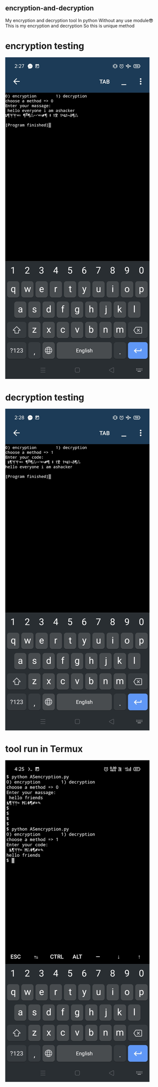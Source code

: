 ## encryption-and-decryption
My encryption and decryption tool In python Without any use module😎 This is my encryption and decryption  So this is unique method
 # encryption testing
![alt text](./asencryption.jpg)

# decryption testing
  
![alt text](./asdecryption.jpg)
  
# tool run in Termux
  

![alt text](./Termux%20run.jpg)
  
